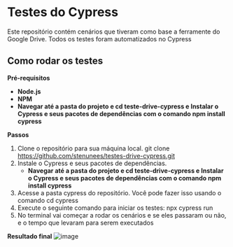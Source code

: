# Testes do Cypress

Este repositório contém cenários que tiveram como base a ferramente do Google Drive. Todos os testes foram automatizados no Cypress

## Como rodar os testes

**Pré-requisitos**

* **Node.js**
* **NPM**
* **Navegar até a pasta do projeto e cd teste-drive-cypress e Instalar o Cypress e seus pacotes de dependências com o comando npm install cypress**

**Passos**

1. Clone o repositório para sua máquina local.
    git clone https://github.com/stenunees/testes-drive-cypress.git
2. Instale o Cypress e seus pacotes de dependências.
   * **Navegar até a pasta do projeto e cd teste-drive-cypress e Instalar o Cypress e seus pacotes de dependências com o comando npm install cypress**
3. Acesse a pasta cypress do repositório. Você pode fazer isso usando o comando cd cypress
4. Execute o seguinte comando para iniciar os testes:
   npx cypress run
5. No terminal vai começar a rodar os cenários e se eles passaram ou não, e o tempo que levaram para serem executados

**Resultado final**
![image](https://github.com/stenunees/testes-drive-cypress/assets/100435225/920257cc-01d5-46e7-9f4c-2dd84ed816b2)

